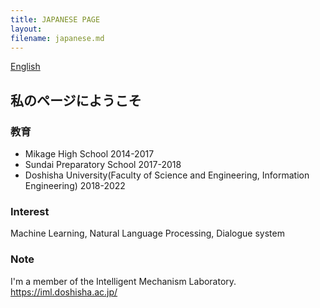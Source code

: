 ```yaml
---
title: JAPANESE PAGE
layout: 
filename: japanese.md
--- 
```

[English](README.md)
## 私のページにようこそ
### 教育
- Mikage High School 2014-2017
- Sundai Preparatory School 2017-2018
- Doshisha University(Faculty of Science and Engineering, Information Engineering) 2018-2022

### Interest
Machine Learning, Natural Language Processing, Dialogue system

### Note
I'm a member of the Intelligent Mechanism Laboratory.  
https://iml.doshisha.ac.jp/
